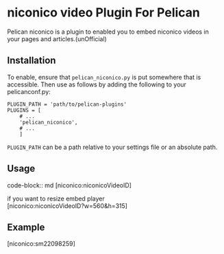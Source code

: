 niconico video Plugin For Pelican
==================================

Pelican niconico is a plugin to enabled you to embed niconico videos in your pages
and articles.(unOfficial)


Installation
------------

To enable, ensure that `pelican_niconico.py` is put somewhere that is accessible.
Then use as follows by adding the following to your pelicanconf.py:

    PLUGIN_PATH = 'path/to/pelican-plugins'
    PLUGINS = [
        # ...
        'pelican_niconico',
        # ...
        ]

`PLUGIN_PATH` can be a path relative to your settings file or an absolute path.

Usage
-----
code-block:: md
[niconico:niconicoVideoID]  
  
if you want to resize embed player  
[niconico:niconicoVideoID?w=560&h=315]  
  
Example
-----
[niconico:sm22098259]  